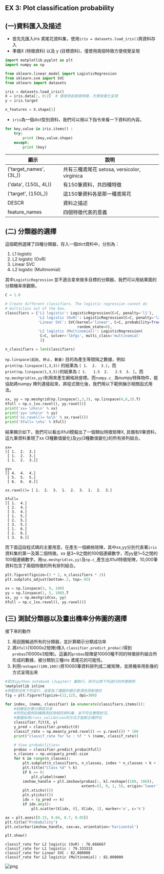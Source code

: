 
## EX 3: Plot classification probability

## (一)資料匯入及描述
* 首先先匯入iris 鳶尾花資料集，使用`iris = datasets.load_iris()`將資料存入
* 準備X (特徵資料) 以及 y (目標資料)，僅使用兩個特徵方便視覺呈現


```python
import matplotlib.pyplot as plt
import numpy as np

from sklearn.linear_model import LogisticRegression
from sklearn.svm import SVC
from sklearn import datasets

iris = datasets.load_iris()
X = iris.data[:, 0:2]  # 僅使用前兩個特徵，方便視覺化呈現
y = iris.target

n_features = X.shape[1]
```

* `iris`為一個dict型別資料，我們可以用以下指令來看一下資料的內容。


```python
for key,value in iris.items() :
    try:
        print (key,value.shape)
    except:
        print (key)
```

| 顯示 | 說明 |
| -- | -- |
| ('target_names', (3L,))| 共有三種鳶尾花 setosa, versicolor, virginica |
| ('data', (150L, 4L)) | 有150筆資料，共四種特徵 |
| ('target', (150L,))| 這150筆資料各是那一種鳶尾花|
| DESCR | 資料之描述 |
| feature_names| 四個特徵代表的意義 |

## (二) 分類器的選擇
這個範例選擇了四種分類器，存入一個dict資料中，分別為：
1. L1 logistic
2. L2 logistic (OvR)
3. Linear SVC
4. L2 logistic (Multinomial)

其中`LogisticRegression` 並不適合拿來做多目標的分類器，我們可以用結果圖的分類機率來觀察。


```python
C = 1.0

# Create different classifiers. The logistic regression cannot do
# multiclass out of the box.
classifiers = {'L1 logistic': LogisticRegression(C=C, penalty='l1'),
               'L2 logistic (OvR)': LogisticRegression(C=C, penalty='l2'),
               'Linear SVC': SVC(kernel='linear', C=C, probability=True,
                                 random_state=0),
               'L2 logistic (Multinomial)': LogisticRegression(
                C=C, solver='lbfgs', multi_class='multinomial'
                )}

n_classifiers = len(classifiers)
```

`np.linspace(起始, 終止, 數量)` 目的為產生等間隔之數據，例如`print(np.linspace(1,3,3))` 的結果為 `[ 1.  2.  3.]`，而`print(np.linspace(1,3,5))`的結果為 `[ 1.   1.5  2.   2.5  3. ]`，而`np.meshgrid(xx,yy)`則用來產生網格狀座標。而`numpy.c_` 為numpy特殊物件，能協助將numpy 陣列連接起來，將程式簡化後，我們用以下範例展示相關函式用法。
```python
xx, yy = np.meshgrid(np.linspace(1,3,3), np.linspace(4,6,3).T)
Xfull = np.c_[xx.ravel(), yy.ravel()]
print('xx= \n%s\n' % xx)
print('yy= \n%s\n' % yy)
print('xx.ravel()= %s\n' % xx.ravel())
print('Xfull= \n%s' % Xfull)
```
結果顯示如下，我們可以看出Xfull模擬出了一個類似特徵矩陣X, 具備有9筆資料，這九筆資料重現了xx (3種數值變化)及yy(3種數值變化)的所有排列組合。
```
xx= 
[[ 1.  2.  3.]
 [ 1.  2.  3.]
 [ 1.  2.  3.]]

yy= 
[[ 4.  4.  4.]
 [ 5.  5.  5.]
 [ 6.  6.  6.]]

xx.ravel()= [ 1.  2.  3.  1.  2.  3.  1.  2.  3.]

Xfull= 
[[ 1.  4.]
 [ 2.  4.]
 [ 3.  4.]
 [ 1.  5.]
 [ 2.  5.]
 [ 3.  5.]
 [ 1.  6.]
 [ 2.  6.]
 [ 3.  6.]]
```
而下面這段程式碼的主要用意，在產生一個網格矩陣，其中xx,yy分別代表著`iris`資料集的第一及第二個特徵。xx 是3~9之間的100個連續數字，而yy是1~5之間的100個連續數字。用`np.meshgrid(xx,yy)`及`np.c_`產生出Xfull特徵矩陣，10,000筆資料包含了兩個特徵的所有排列組合。


```python
plt.figure(figsize=(3 * 2, n_classifiers * 2))
plt.subplots_adjust(bottom=.2, top=.95)

xx = np.linspace(3, 9, 100)
yy = np.linspace(1, 5, 100).T
xx, yy = np.meshgrid(xx, yy)
Xfull = np.c_[xx.ravel(), yy.ravel()]
```

## (三) 測試分類器以及畫出機率分佈圖的選擇
接下來的動作
1. 用迴圈輪過所有的分類器，並計算顯示分類成功率
2. 將`Xfull`(10000x2矩陣)傳入 `classifier.predict_proba()`得到`probas`(10000x3矩陣)。這裏的`probas`矩陣是10000種不同的特徵排列組合所形成的數據，被分類到三種iris 鳶尾花的可能性。
3. 利用`reshape((100,100))`將10000筆資料排列成二維矩陣，並將機率用影像的方式呈現出來


```python
#若在ipython notebook (Jupyter) 裏執行，則可以將下列這行的井號移除
%matplotlib inline
#原範例沒有下列這行，這是為了讓圖形顯示更漂亮而新增的
fig = plt.figure(figsize=(12,12), dpi=300) 

for index, (name, classifier) in enumerate(classifiers.items()):
    #訓練並計算分類成功率
    #然而此範例訓練跟測試用相同資料集，並不符合實際狀況。
    #建議採用cross_validation的方式才能較正確評估
    classifier.fit(X, y)
    y_pred = classifier.predict(X)
    classif_rate = np.mean(y_pred.ravel() == y.ravel()) * 100
    print("classif_rate for %s : %f " % (name, classif_rate))

    # View probabilities=
    probas = classifier.predict_proba(Xfull)
    n_classes = np.unique(y_pred).size
    for k in range(n_classes):
        plt.subplot(n_classifiers, n_classes, index * n_classes + k + 1)
        plt.title("Class %d" % k)
        if k == 0:
            plt.ylabel(name)
        imshow_handle = plt.imshow(probas[:, k].reshape((100, 100)),
                                   extent=(3, 9, 1, 5), origin='lower')
        plt.xticks(())
        plt.yticks(())
        idx = (y_pred == k)
        if idx.any():
            plt.scatter(X[idx, 0], X[idx, 1], marker='o', c='k')

ax = plt.axes([0.15, 0.04, 0.7, 0.05])
plt.title("Probability")
plt.colorbar(imshow_handle, cax=ax, orientation='horizontal')

plt.show()
```

    classif_rate for L2 logistic (OvR) : 76.666667 
    classif_rate for L1 logistic : 79.333333 
    classif_rate for Linear SVC : 82.000000 
    classif_rate for L2 logistic (Multinomial) : 82.000000 
    


![png](output_9_1.png)

